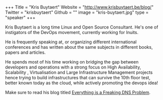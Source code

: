 +++
Title = "Kris Buytaert"
Website = "http://www.krisbuytaert.be/blog/"
Twitter = "krisbuytaert"
Github = ""
image = "kris-buytaert.jpg"
type = "speaker"
+++

Kris Buytaert is a long time Linux and Open Source Consultant. He's one of instigators of 
the DevOps movement, currently working for Inuits.

He is frequently speaking at, or organizing different international conferences and has 
written about the same subjects in different books, papers and articles.

He spends most of his time working on bridging the gap between developers and operations 
with a strong focus on High Availability, Scalability , Virtualisation and Large 
Infrastructure Management projects hence trying to build infrastructures that can survive 
the 10th floor test, better known today as the cloud, while actively promoting the devops 
idea!

Make sure to read his blog titled [Everything is a Freaking DNS Problem](http://www.krisbuytaert.be/blog/).
